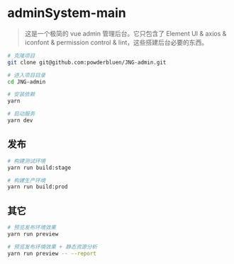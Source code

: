 # adminSystem-main

> 这是一个极简的 vue admin 管理后台。它只包含了 Element UI & axios & iconfont & permission control & lint，这些搭建后台必要的东西。

```bash
# 克隆项目
git clone git@github.com:powderbluen/JNG-admin.git

# 进入项目目录
cd JNG-admin

# 安装依赖
yarn

# 启动服务
yarn dev
```

## 发布

```bash
# 构建测试环境
yarn run build:stage

# 构建生产环境
yarn run build:prod
```

## 其它

```bash
# 预览发布环境效果
yarn run preview

# 预览发布环境效果 + 静态资源分析
yarn run preview -- --report
```
